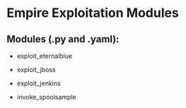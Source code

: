 # Empire Exploitation Modules

## Modules (.py and .yaml):

 - exploit_eternalblue

 - exploit_jboss

 - exploit_jenkins

 - invoke_spoolsample
